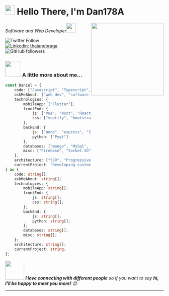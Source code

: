 <h1 align="left"><img src="https://raw.githubusercontent.com/sidbelbase/sidbelbase/master/wave.gif" width="30px"><strong> Hello There, I'm Dan178A
</strong>
</h1>

<img align='right' src="https://media.giphy.com/media/M9gbBd9nbDrOTu1Mqx/giphy.gif" width="230">
<p><em>Software and Web Developer<img src="https://media.giphy.com/media/WUlplcMpOCEmTGBtBW/giphy.gif" width="30"> 
</em></p>

![Twitter Follow](https://img.shields.io/twitter/follow/DanASr9?label=Follow)
[![Linkedin: thaianebraga](https://img.shields.io/badge/-Daniel-blue?style=flat-square&logo=Linkedin&logoColor=white&link=https://www.linkedin.com/in/daniel-silva-82435817b/)](https://www.linkedin.com/in/daniel-silva-82435817b/)
![GitHub followers](https://img.shields.io/github/followers/Dan178A?label=Follow&style=social)

### <img src="https://media.giphy.com/media/VgCDAzcKvsR6OM0uWg/giphy.gif" width="50"> A little more about me...  

```typescript
const Daniel = {
    code: ["Javascript", "Typescript", "Python", "Rust", "QML", "C++"],
    askMeAbout: ["web dev", "software dev"],
    technologies: {
        mobileApp: ["Flutter"],
        frontEnd: {
            js: ["Vue", "Nuxt", "React", "NextJS"],
            css: ["vuetify", "bootstrap"]
        },
        backEnd: {
            js: ["node", "express", "SuiteScript"],
            python: ["Pyqt"]
        },
        databases: ["mongo", "MySql", "sqlite"],
        misc: ["Firebase", "Socket.IO", "selenium", "open-cv"]
    },
    architecture: ["SSR", "Progressive web applications", "Single page applications"],
    currentProject: "Developing custom software for each client",
} as {
    code: string[];
    askMeAbout: string[];
    technologies: {
        mobileApp: string[];
        frontEnd: {
            js: string[];
            css: string[];
        };
        backEnd: {
            js: string[];
            python: string[];
        };
        databases: string[];
        misc: string[];
    };
    architecture: string[];
    currentProject: string;
};
```

<img src="https://media.giphy.com/media/LnQjpWaON8nhr21vNW/giphy.gif" width="60"> <em><b>I love connecting with different people</b> so if you want to say <b>hi, I'll be happy to meet you more!</b> 😊</em>

---
